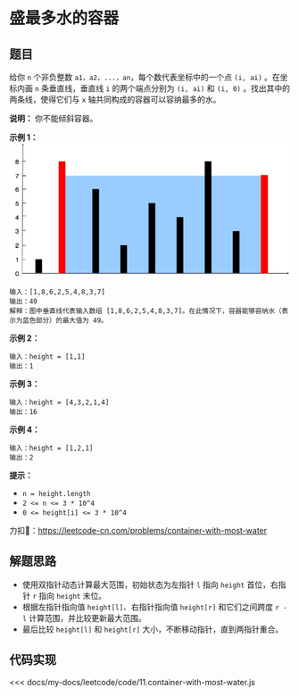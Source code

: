 # 盛最多水的容器

## 题目

给你 `n` 个非负整数 `a1，a2，...，an`，每个数代表坐标中的一个点 `(i, ai)` 。在坐标内画 `n` 条垂直线，垂直线 `i` 的两个端点分别为 `(i, ai)` 和 `(i, 0)` 。找出其中的两条线，使得它们与 `x` 轴共同构成的容器可以容纳最多的水。

**说明：** 你不能倾斜容器。

**示例 1：**
![示例1](../leetcode/images/container-with-most-water.jpg)

    输入：[1,8,6,2,5,4,8,3,7]
    输出：49 
    解释：图中垂直线代表输入数组 [1,8,6,2,5,4,8,3,7]。在此情况下，容器能够容纳水（表示为蓝色部分）的最大值为 49。

**示例 2：**
  
    输入：height = [1,1]
    输出：1

**示例 3：**
  
    输入：height = [4,3,2,1,4]
    输出：16

**示例 4：**
  
    输入：height = [1,2,1]
    输出：2

**提示：**

* `n = height.length`
* `2 <= n <= 3 * 10^4`
* `0 <= height[i] <= 3 * 10^4`

力扣🔗：<https://leetcode-cn.com/problems/container-with-most-water>

## 解题思路

* 使用双指针动态计算最大范围，初始状态为左指针 `l` 指向 `height` 首位，右指针 `r` 指向 `height` 末位。
* 根据左指针指向值 `height[l]`、右指针指向值 `height[r]` 和它们之间跨度 `r - l` 计算范围，并比较更新最大范围。
* 最后比较 `height[l]` 和 `height[r]` 大小，不断移动指针，直到两指针重合。

## 代码实现

<<< docs/my-docs/leetcode/code/11.container-with-most-water.js
